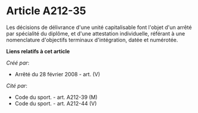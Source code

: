 # Article A212-35

Les décisions de délivrance d'une unité capitalisable font l'objet d'un arrêté par spécialité du diplôme, et d'une
attestation individuelle, référant à une nomenclature d'objectifs terminaux d'intégration, datée et numérotée.

**Liens relatifs à cet article**

_Créé par_:

  - Arrêté du 28 février 2008 - art. (V)

_Cité par_:

  - Code du sport. - art. A212-39 (M)
  - Code du sport. - art. A212-44 (V)
